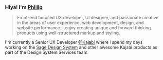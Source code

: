 ### Hiya! I'm [Phillip](https://pixelflips.com)

> Front-end focused UX developer, UI designer, and passionate creative in the areas of user experience, web development, design, and website performance. I enjoy creating unique and forward thinking products using well-structured markup and styling.

I'm currently a Senior UX Developer [@Kajabi](https://kajabi.com/) where I spend my days working on the [Sage Design System](https://sage-design-system.kajabi.com/) and other awesome Kajabi products as part of the Design System Services team.
